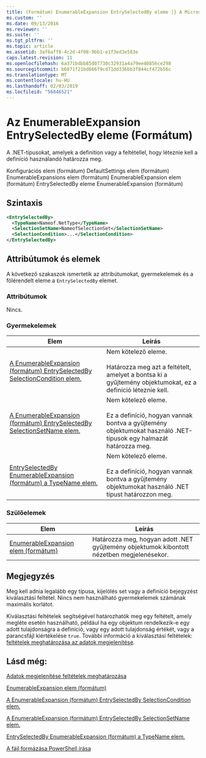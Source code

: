 ```yaml
---
title: (Formátum) EnumerableExpansion EntrySelectedBy eleme |} A Microsoft Docs
ms.custom: ''
ms.date: 09/13/2016
ms.reviewer: ''
ms.suite: ''
ms.tgt_pltfrm: ''
ms.topic: article
ms.assetid: 3af6aff8-4c2d-4f08-9bb1-e1f3ed3e583e
caps.latest.revision: 11
ms.openlocfilehash: 6a371bdbb85d07730c32931a4a79ee40856ce298
ms.sourcegitcommit: b6871f21bd666f9cd71dd336bb3f844cf472b56c
ms.translationtype: MT
ms.contentlocale: hu-HU
ms.lasthandoff: 02/03/2019
ms.locfileid: "56846521"
---
```

# <a name="entryselectedby-element-for-enumerableexpansion-format"></a>Az EnumerableExpansion EntrySelectedBy eleme (Formátum)

A .NET-típusokat, amelyek a definition vagy a feltétellel, hogy léteznie kell a definíció használandó határozza meg.

Konfigurációs elem (formátum) DefaultSettings elem (formátum) EnumerableExpansions elem (formátum) EnumerableExpansion elem (formátum) EntrySelectedBy eleme EnumerableExpansion (formátum)

## <a name="syntax"></a>Szintaxis

```xml
<EntrySelectedBy>
  <TypeName>Nameof.NetType</TypeName>
  <SelectionSetName>NameofSelectionSet</SelectionSetName>
  <SelectionCondition>...</SelectionCondition>
</EntrySelectedBy>
```

## <a name="attributes-and-elements"></a>Attribútumok és elemek

A következő szakaszok ismertetik az attribútumokat, gyermekelemek és a fölérendelt eleme a `EntrySelectedBy` elemet.

### <a name="attributes"></a>Attribútumok

Nincs.

### <a name="child-elements"></a>Gyermekelemek

|Elem|Leírás|
|-------------|-----------------|
|[A EnumerableExpansion (formátum) EntrySelectedBy SelectionCondition elem.](./selectioncondition-element-for-entryselectedby-for-enumerableexpansion-format.md)|Nem kötelező eleme.<br /><br /> Határozza meg azt a feltételt, amelyet a bontsa ki a gyűjtemény objektumokat, ez a definíció léteznie kell.|
|[A EnumerableExpansion (formátum) EntrySelectedBy SelectionSetName elem.](./selectionsetname-element-for-entryselectedby-for-enumerableexpansion-format.md)|Nem kötelező eleme.<br /><br /> Ez a definíció, hogyan vannak bontva a gyűjtemény objektumokat használó .NET-típusok egy halmazát határozza meg.|
|[EntrySelectedBy EnumerableExpansion (formátum) a TypeName elem.](./typename-element-for-entryselectedby-for-enumerableexpansion-format.md)|Nem kötelező eleme.<br /><br /> Ez a definíció, hogyan vannak bontva a gyűjtemény objektumokat használó .NET típust határozzon meg.|

### <a name="parent-elements"></a>Szülőelemek

|Elem|Leírás|
|-------------|-----------------|
|[EnumerableExpansion elem (formátum)](./enumerableexpansion-element-format.md)|Határozza meg, hogyan adott .NET gyűjtemény objektumok kibontott nézetben megjelenésekor.|

## <a name="remarks"></a>Megjegyzés

Meg kell adnia legalább egy típusa, kijelölés set vagy a definíció bejegyzést kiválasztási feltétel. Nincs nem használható gyermekelemek számának maximális korlátot.

Kiválasztási feltételek segítségével határozhatók meg egy feltételt, amely megléte esetén használható, például ha egy objektum rendelkezik-e egy adott tulajdonságra a definíció, vagy egy adott tulajdonság értékét, vagy a parancsfájl kiértékelése `true`. További információ a kiválasztási feltételek: [feltételek meghatározása az adatok megjelenítése](./defining-conditions-for-displaying-data.md).

## <a name="see-also"></a>Lásd még:

[Adatok megjelenítése feltételek meghatározása](./defining-conditions-for-displaying-data.md)

[EnumerableExpansion elem (formátum)](./enumerableexpansion-element-format.md)

[A EnumerableExpansion (formátum) EntrySelectedBy SelectionCondition elem.](./selectioncondition-element-for-entryselectedby-for-enumerableexpansion-format.md)

[A EnumerableExpansion (formátum) EntrySelectedBy SelectionSetName elem.](./selectionsetname-element-for-entryselectedby-for-enumerableexpansion-format.md)

[EntrySelectedBy EnumerableExpansion (formátum) a TypeName elem.](./typename-element-for-entryselectedby-for-enumerableexpansion-format.md)

[A fájl formázása PowerShell írása](./writing-a-powershell-formatting-file.md)
